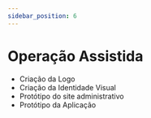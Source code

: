 ```yaml
---
sidebar_position: 6
---
```


# Operação Assistida

- Criação da Logo
- Criação da Identidade Visual
- Protótipo do site administrativo
- Protótipo da Aplicação
